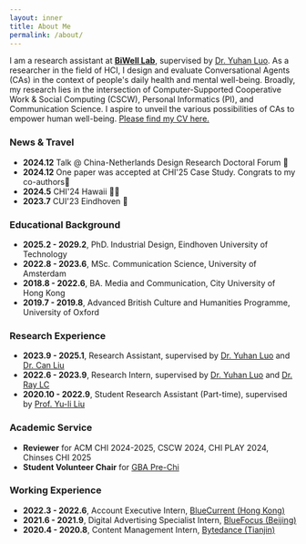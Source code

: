 ```yaml
---
layout: inner
title: About Me
permalink: /about/
---
```

 
I am a research assistant at [**BiWell Lab**](https://yuhanlolo.github.io/me/lab.html), supervised by [Dr. Yuhan Luo](https://yuhanlolo.github.io/me/). As a researcher in the field of HCI, I design and evaluate Conversational Agents (CAs) in the context of people's daily health and mental well-being. Broadly, my research lies in the intersection of Computer-Supported Cooperative Work & Social Computing (CSCW), Personal Informatics (PI), and Communication Science. I aspire to unveil the various possibilities of CAs to empower human well-being.
[Please find my CV here.](img/Resume-0312.pdf) 

### News & Travel
+ **2024.12** Talk @ China-Netherlands Design Research Doctoral Forum 🙌
+ **2024.12** One paper was accepted at CHI'25 Case Study. Congrats to my co-authors🥳
+ **2024.5** CHI'24 Hawaii 🏄‍♀️ 
+ **2023.7** CUI'23 Eindhoven 🌷

### Educational Background
+ **2025.2 - 2029.2**, PhD. Industrial Design, Eindhoven University of Technology
+ **2022.8 - 2023.6**, MSc. Communication Science, University of Amsterdam
+ **2018.8 - 2022.6**, BA. Media and Communication, City University of Hong Kong
+ **2019.7 - 2019.8**, Advanced British Culture and Humanities Programme, University of Oxford
 
### Research Experience
+ **2023.9 - 2025.1**, Research Assistant, supervised by [Dr. Yuhan Luo](https://yuhanlolo.github.io/me/) and [Dr. Can Liu](https://sweb.cityu.edu.hk/canliu/index.html)
+ **2022.6 - 2023.9**, Research Intern, supervised by [Dr. Yuhan Luo](https://yuhanlolo.github.io/me/) and [Dr. Ray LC](https://www.scm.cityu.edu.hk/people/ray-lc)
+ **2020.10 - 2022.9**, Student Research Assistant (Part-time), supervised by [Prof. Yu-li Liu](https://scholars.cityu.edu.hk/en/persons/yuli-liu(cb5a972e-b906-4c9a-8966-2d04034e50f0).html)

### Academic Service
+ **Reviewer** for ACM CHI 2024-2025, CSCW 2024, CHI PLAY 2024, Chinses CHI 2025
+ **Student Volunteer Chair** for [GBA Pre-Chi](https://gbahci.com/prechi/)

### Working Experience
+ **2022.3 - 2022.6**, Account Executive Intern, [BlueCurrent (Hong Kong)](https://bluecurrentgroup.com.hk/)
+ **2021.6 - 2021.9**, Digital Advertising Specialist Intern, [BlueFocus (Beijing)](https://en.bluefocus.com/)
+ **2020.4 - 2020.8**, Content Management Intern, [Bytedance (Tianjin)](https://www.bytedance.com/en/)
